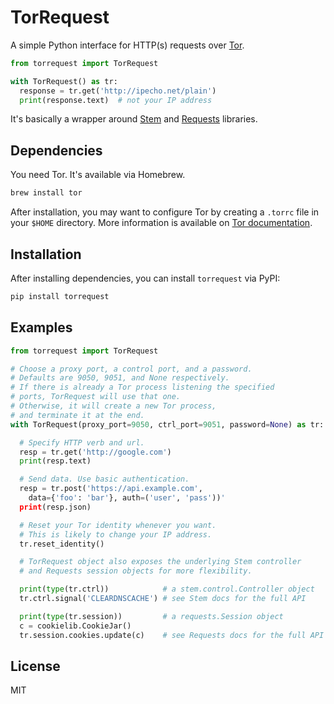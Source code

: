 TorRequest
==========

A simple Python interface for HTTP(s) requests over
[Tor](https://www.torproject.org). 
```python
from torrequest import TorRequest

with TorRequest() as tr:
  response = tr.get('http://ipecho.net/plain')
  print(response.text)  # not your IP address
```

It's basically a wrapper around [Stem](https://stem.torproject.org) and
[Requests](http://docs.python-requests.org/en/master/) libraries.

## Dependencies
You need Tor. It's available via Homebrew.
```sh
brew install tor
```

After installation, you may want to configure Tor by creating a `.torrc` file in your `$HOME` directory. More information is available on [Tor
documentation](https://www.torproject.org/docs/tor-manual.html.en).

## Installation
After installing dependencies, you can install `torrequest` via PyPI:
```sh
pip install torrequest
```

## Examples
```python
from torrequest import TorRequest

# Choose a proxy port, a control port, and a password. 
# Defaults are 9050, 9051, and None respectively. 
# If there is already a Tor process listening the specified 
# ports, TorRequest will use that one. 
# Otherwise, it will create a new Tor process, 
# and terminate it at the end.
with TorRequest(proxy_port=9050, ctrl_port=9051, password=None) as tr:

  # Specify HTTP verb and url.
  resp = tr.get('http://google.com')
  print(resp.text)

  # Send data. Use basic authentication.
  resp = tr.post('https://api.example.com', 
    data={'foo': 'bar'}, auth=('user', 'pass'))'
  print(resp.json)

  # Reset your Tor identity whenever you want. 
  # This is likely to change your IP address.
  tr.reset_identity()

  # TorRequest object also exposes the underlying Stem controller 
  # and Requests session objects for more flexibility.

  print(type(tr.ctrl))            # a stem.control.Controller object
  tr.ctrl.signal('CLEARDNSCACHE') # see Stem docs for the full API

  print(type(tr.session))         # a requests.Session object
  c = cookielib.CookieJar()
  tr.session.cookies.update(c)    # see Requests docs for the full API
```

## License
MIT

